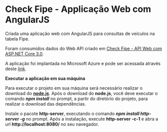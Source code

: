 # Check Fipe - Applicação Web com AngularJS

Criada uma aplicação web com AngularJS para consultas de veículos na tabela Fipe. 

Foram consumidos dados do Web API criado em [Check Fipe - API Web com ASP.NET Core 3.0](https://github.com/anasantos11/api-check-fipe).

A aplicação foi implantada no Microsoft Azure e pode ser acessada através deste [link](https://api-check-fipe.azurewebsites.net/app).

**Executar a aplicação em sua máquina**

Para executar o projeto em sua máquina será necessário realizar o download do **[node.js](https://nodejs.org/en/)**. 
Após o download do **node.js**, você deve executar o comando ***npm install*** no prompt, a partir do diretório do projeto, para realizar o download das dependências.
	
Instale o pacote **http-server**, executando o comando ***npm install http-server -g*** no prompt. 
Após a instalação, execute **http-server -c-1** e abra a url **http://localhost:8080/** no seu navegador.
